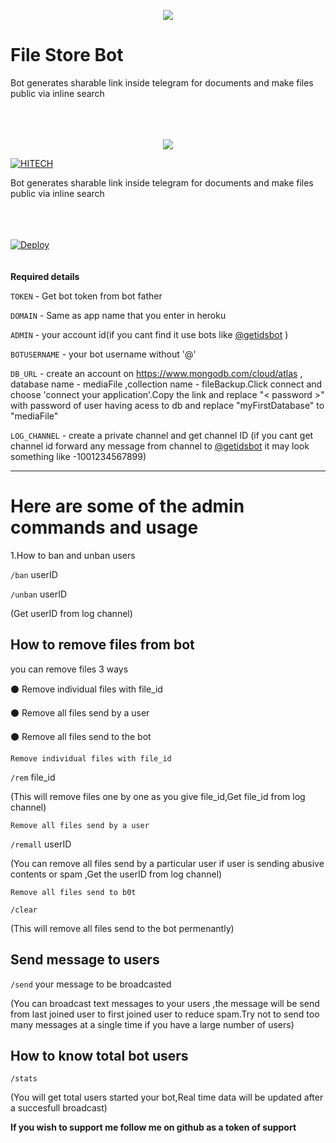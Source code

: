 
<p align ="center">
   <a href ="https://nodejs.org">
     <img src = "https://forthebadge.com/images/badges/uses-js.svg">
        </p>
   </a>



# File Store Bot

Bot generates sharable link inside telegram for documents and make files public via inline search<br><br><br><br>

<p align ="center">
   <a href ="https://nodejs.org">
     <img src = "https://forthebadge.com/images/badges/uses-js.svg">
        </p>
   </a>
       

[![HITECH](https://img.shields.io/badge/LKHITECH-Channel-red?style=for-the-badge&logo=telegram)](https://telegram.dog/lkhitech)




Bot generates sharable link inside telegram for documents and make files public via inline search<br><br><br><br>


<a href="https://heroku.com/deploy?template=https://github.com/kjeymax/File-Store-Bot">
  <img src="https://www.herokucdn.com/deploy/button.svg" alt="Deploy">
</a>
<br><br>

<br>
<b>Required details</b> <br>


<code>TOKEN</code> - Get bot token from bot father

<code>DOMAIN</code> - Same as app name that you enter in heroku

<code>ADMIN</code> - your account id(if you cant find it use bots like [@getidsbot](https://t.me/getidsbot) )

<code>BOTUSERNAME</code> - your bot username without '@'

<code>DB_URL</code> - create an account on https://www.mongodb.com/cloud/atlas , database name - mediaFile ,collection name - fileBackup.Click connect and choose 'connect your application'.Copy the link and replace "< password >" with password of user having acess to db and replace "myFirstDatabase" to "mediaFile"

<code>LOG_CHANNEL</code> - create a private channel and get channel ID (if you cant get channel id forward any message from channel to [@getidsbot](https://t.me/getidsbot) it may look something like -1001234567899)  
<hr>

<h1>Here are some of the admin commands and usage</h1>


1.How to ban and unban users


<code>/ban</code> userID

<code>/unban</code> userID

(Get userID from log channel)


<h2>How to remove files from bot</h2>


you can remove files 3 ways

 ⚫ Remove individual files with file_id

 ⚫ Remove all files send by a user

 ⚫ Remove all files send to the bot


    Remove individual files with file_id

<code>/rem</code> file_id

(This will remove files one by one as you give file_id,Get file_id from log channel)


    Remove all files send by a user

<code>/remall</code> userID

(You can remove all files send by a particular user if user is sending abusive contents or spam ,Get the userID from log channel)


    Remove all files send to b0t

<code>/clear</code>

(This will remove all files send to the bot permenantly)


<h2>Send message to users</h2>

<code>/send</code> your message to be broadcasted

(You can broadcast text messages to your users ,the message will be send from last joined user to first joined user to reduce spam.Try not to send too many messages at a single time if you have a large number of users)


<h2>How to know total bot users</h2>

<code>/stats</code>

(You will get total users started your bot,Real time data will be updated after a succesfull broadcast)



<b>If you wish to support me follow me on github as a token of support</b>

